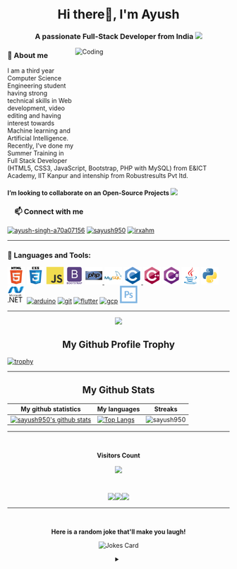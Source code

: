 <h1 align="center">Hi there👋, I'm Ayush</h1>
<h3 align="center">A passionate Full-Stack Developer from India <img src="https://hatscripts.github.io/circle-flags/flags/in.svg" width="25"></h3>
<img align="right" alt="Coding" width="350" height="250" src="https://cdn.dribbble.com/users/1803678/screenshots/3652824/00-imp--04animation_1.gif">

<h3><a id="user-content-about-me" class="anchor" aria-hidden="true" href="#about-me"></a>🙂 About me</h3>

I am a third year Computer Science Engineering student having strong technical skills in Web development, video editing and having interest towards Machine learning and Artificial Intelligence. Recently, I've done my Summer Training in Full Stack Developer (HTML5, CSS3, JavaScript, Bootstrap, PHP with MySQL) from E&ICT Academy, IIT Kanpur and intenship from Robustresults Pvt ltd.
<h4>I’m looking to collaborate on an Open-Source Projects <img src="https://github.com/rajput2107/rajput2107/blob/master/Assets/Handshake.gif" width="40px"></h4>

<!-- START NEW SECTION -->
<!-- CONNECT WITH ME LINKS -->
<h3><a id="user-content-about-me" class="anchor" aria-hidden="true" href="#about-me"><svg class="octicon octicon-link" viewBox="0 0 16 16" version="1.1" width="16" height="16" aria-hidden="true"></a>📫 Connect with me</h3>
<p align="left">
<a href="https://linkedin.com/in/ayush-singh-a70a07156" target="blank"><img align="center" src="https://raw.githubusercontent.com/rahuldkjain/github-profile-readme-generator/master/src/images/icons/Social/linked-in-alt.svg" alt="ayush-singh-a70a07156" height="30" width="40" /></a>
<a href="https://www.hackerrank.com/sayush950" target="blank"><img align="center" src="https://raw.githubusercontent.com/rahuldkjain/github-profile-readme-generator/master/src/images/icons/Social/hackerrank.svg" alt="sayush950" height="35" width="40" /></a>
<a href="https://instagram.com/irxahm" target="blank"><img align="center" src="https://raw.githubusercontent.com/rahuldkjain/github-profile-readme-generator/master/src/images/icons/Social/instagram.svg" alt="irxahm" height="35" width="40" /></a>
</p>

<hr>
<!-- START NEW SECTION -->
<!--  Languages and Tools:  -->
<h3 align="left">🚀 Languages and Tools:</h3>
<p align="left">
<a href="https://www.w3.org/html/" target="_blank"> <img src="https://raw.githubusercontent.com/devicons/devicon/master/icons/html5/html5-original-wordmark.svg" alt="html5" width="40" height="40"/></a>  
<a href="https://www.w3schools.com/css/" target="_blank"> <img src="https://raw.githubusercontent.com/devicons/devicon/master/icons/css3/css3-original-wordmark.svg" alt="css3" width="40" height="40"/></a>
<a href="https://developer.mozilla.org/en-US/docs/Web/JavaScript" target="_blank"> <img src="https://raw.githubusercontent.com/devicons/devicon/master/icons/javascript/javascript-original.svg" alt="javascript" width="40" height="40"/></a>
<a href="https://getbootstrap.com" target="_blank"> <img src="https://raw.githubusercontent.com/devicons/devicon/master/icons/bootstrap/bootstrap-plain-wordmark.svg" alt="bootstrap" width="40" height="40"/></a>
<a href="https://www.php.net" target="_blank"> <img src="https://raw.githubusercontent.com/devicons/devicon/master/icons/php/php-original.svg" alt="php" width="40" height="40"/> </a>  
<a href="https://www.mysql.com/" target="_blank"> <img src="https://raw.githubusercontent.com/devicons/devicon/master/icons/mysql/mysql-original-wordmark.svg" alt="mysql" width="40" height="40"/></a> 
<a href="https://www.cprogramming.com/" target="_blank"> <img src="https://raw.githubusercontent.com/devicons/devicon/master/icons/c/c-original.svg" alt="c" width="40" height="40"/></a><a href="https://www.w3schools.com/cpp/" target="_blank"> <img src="https://raw.githubusercontent.com/devicons/devicon/master/icons/cplusplus/cplusplus-original.svg" alt="cplusplus" width="40" height="40"/></a>
<a href="https://www.w3schools.com/cs/" target="_blank"> <img src="https://raw.githubusercontent.com/devicons/devicon/master/icons/csharp/csharp-original.svg" alt="csharp" width="40" height="40"/></a>
<a href="https://www.java.com" target="_blank"> <img src="https://raw.githubusercontent.com/devicons/devicon/master/icons/java/java-original.svg" alt="java" width="40" height="40"/></a>  
<a href="https://www.python.org" target="_blank"> <img src="https://raw.githubusercontent.com/devicons/devicon/master/icons/python/python-original.svg" alt="python" width="40" height="40"/></a> <br>
<a href="https://dotnet.microsoft.com/" target="_blank"> <img src="https://raw.githubusercontent.com/devicons/devicon/master/icons/dot-net/dot-net-original-wordmark.svg" alt="dotnet" width="40" height="40"/></a>  
<a href="https://www.arduino.cc/" target="_blank"> <img src="https://cdn.worldvectorlogo.com/logos/arduino-1.svg" alt="arduino" width="40" height="40"/></a>
<a href="https://git-scm.com/" target="_blank"> <img src="https://www.vectorlogo.zone/logos/git-scm/git-scm-icon.svg" alt="git" width="40" height="40"/></a>
<a href="https://flutter.dev" target="_blank"> <img src="https://www.vectorlogo.zone/logos/flutterio/flutterio-icon.svg" alt="flutter" width="40" height="40"/></a>
<a href="https://cloud.google.com" target="_blank"> <img src="https://www.vectorlogo.zone/logos/google_cloud/google_cloud-icon.svg" alt="gcp" width="40" height="40"/></a>
<a href="https://www.photoshop.com/en" target="_blank"> <img src="https://raw.githubusercontent.com/devicons/devicon/master/icons/photoshop/photoshop-line.svg" alt="photoshop" width="40" height="40"/></a>
<hr>

<!-- START NEW SECTION -->
<p align="center">
  <img width="100" src="https://user-images.githubusercontent.com/6661165/91657958-61b4fd00-eb00-11ea-9def-dc7ef5367e34.png" />  
  <h2 align="center">My Github Profile Trophy</h2>
</p>

[![trophy](https://github-profile-trophy.vercel.app/?username=Ankit-jailwal&theme=radical&margin-w=40&margin-h=40)](https://github.com/Ankit-jailwal)

<hr>
<!-- START NEW SECTION -->
<p align="center">
 <h2 align="center">My Github Stats</h2>

|My github statistics|My languages|Streaks|
|-|-|-|
|[![sayush950's github stats](https://github-readme-stats.vercel.app/api?username=sayush950&show_icons=true&theme=dark&hide_title=true)](https://github.com/sayush950)|[![Top Langs](https://github-readme-stats.vercel.app/api/top-langs/?username=sayush950&show_icons=true&theme=dark&layout=compact&hide_title=true)](https://github.com/sayush950)|![sayush950](https://github-readme-streak-stats.herokuapp.com/?user=sayush950&theme=dark)
<hr>

<!-- START NEW SECTION -->
<div align="center">
<br><p align="centre"><b>Visitors Count</b></p>  
<p align="center"><img align="center" src="https://profile-counter.glitch.me/{sayush950}/count.svg" /></p> 
<br></div>


<p align="center">
<img align="" height='120px' src="https://github.com/aryashah2k/aryashah2k/blob/main/assets/Geometric%20White.gif" /><img align="" height='120px' src="https://raw.githubusercontent.com/rodrigograca31/rodrigograca31/master/matrix.svg" /><img align="" height='120px' src="https://github.com/aryashah2k/aryashah2k/blob/main/assets/Geometric%20White.gif" />
</p>
<hr>
<!-- START NEW SECTION -->
<div align="center">
 <br>
 <p align="centre"><b> Here is a random joke that'll make you laugh!</b></p>
 
![Jokes Card](https://readme-jokes.vercel.app/api)
 
<details><summary align="center"> </samp></summary><p align ="centre"> Refresh page to load New joke</p></details>
<br>
</p>
